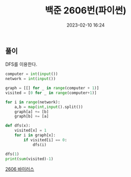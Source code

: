 ﻿---
title: 백준 2606번(파이썬)
date: 2023-02-10 16:24
categories: [BOJ]
tags: [BOJ, 2606번, 파이썬]
sitemap:
  changefreq: daily
  priority: 1.0
---

## 풀이

DFS를 이용한다.

```python
computer = int(input())
network = int(input())

graph = [[] for _ in range(computer + 1)]
visited = [0 for _ in range(computer+1)]

for i in range(network):
    a,b = map(int,input().split())
    graph[a] += [b]
    graph[b] += [a]

def dfs(x):
    visited[x] = 1
    for i in graph[x]:
        if visited[i] == 0:
            dfs(i)

dfs(1)
print(sum(visited)-1)
```

[2606 바이러스](https://www.acmicpc.net/problem/2606)
